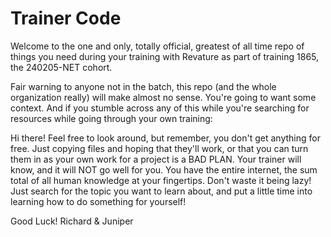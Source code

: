 # Trainer Code

Welcome to the one and only, totally official, greatest of all time repo of things you need during your training with Revature as part of training 1865, the 240205-NET cohort.

Fair warning to anyone not in the batch, this repo (and the whole organization really) will make almost no sense. You're going to want some context. And if you stumble across any of this while you're searching for resources while going through your own training:

Hi there!
Feel free to look around, but remember, you don't get anything for free. Just copying files and hoping that they'll work, or that you can turn them in as your own work for a project is a BAD PLAN. Your trainer will know, and it will NOT go well for you. You have the entire internet, the sum total of all  human knowledge at your fingertips. Don't waste it being lazy! Just search for the topic you want to learn about, and put a little  time into learning how to do something for yourself!

Good Luck!
Richard & Juniper
